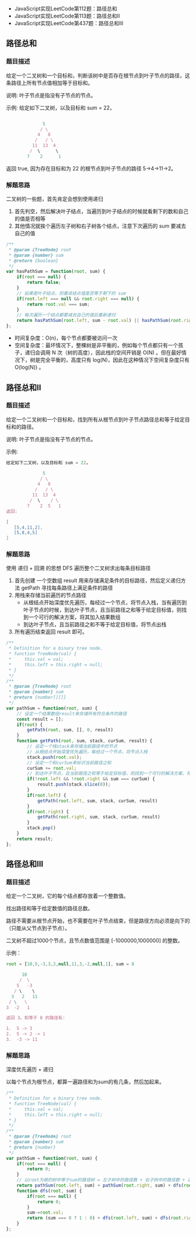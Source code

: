 - JavaScript实现LeetCode第112题：路径总和
- JavaScript实现LeetCode第113题：路径总和II
- JavaScript实现LeetCode第437题：路径总和III

## 路径总和

### 题目描述
给定一个二叉树和一个目标和，判断该树中是否存在根节点到叶子节点的路径，这条路径上所有节点值相加等于目标和。

说明: 叶子节点是指没有子节点的节点。

示例: 
给定如下二叉树，以及目标和 sum = 22，
```js

              5
             / \
            4   8
           /   / \
          11  13  4
         /  \      \
        7    2      1
```
返回 true, 因为存在目标和为 22 的根节点到叶子节点的路径 5->4->11->2。

### 解题思路

二叉树的一些题，首先肯定会想到使用递归
1. 首先判空，然后解决叶子结点，当遍历到叶子结点的时候就看剩下的数和自己的值是否相等
2. 其他情况就挨个遍历左子树和右子树各个结点，注意下次遍历的 sum 要减去自己的值

```js
/**
 * @param {TreeNode} root
 * @param {number} sum
 * @return {boolean}
 */
var hasPathSum = function(root, sum) {
    if(root === null) {
        return false;
    }
    // 如果是叶子结点，则看该结点值是否等于剩下的 sum
    if(root.left === null && root.right === null) {
        return root.val === sum;
    }
    // 每次遍历一个结点都要减去自己的值后重新递归
    return hasPathSum(root.left, sum - root.val) || hasPathSum(root.right, sum - root.val);
};
```
- 时间复杂度：O(n)，每个节点都要被访问一次
- 空间复杂度：最坏情况下，整棵树是非平衡的，例如每个节点都只有一个孩子，递归会调用 N 次（树的高度），因此栈的空间开销是 O(N) 。但在最好情况下，树是完全平衡的，高度只有 log(N)，因此在这种情况下空间复杂度只有O(log(N)) 。

## 路径总和II
### 题目描述
给定一个二叉树和一个目标和，找到所有从根节点到叶子节点路径总和等于给定目标和的路径。

说明: 叶子节点是指没有子节点的节点。

示例:
```js
给定如下二叉树，以及目标和 sum = 22，

              5
             / \
            4   8
           /   / \
          11  13  4
         /  \    / \
        7    2  5   1
返回:

[
   [5,4,11,2],
   [5,8,4,5]
]

```
### 解题思路
使用 递归 + 回溯 的思想 DFS 遍历整个二叉树求出每条目标路径

1. 首先创建 一个空数组 result 用来存储满足条件的目标路径，然后定义递归方法 getPath 寻找每条路径上满足条件的路径
2. 用栈来存储当前遍历的节点路径
    - 从根结点开始深度优先遍历，每经过一个节点，将节点入栈，当有遍历到叶子节点的时候，到达叶子节点，且当前路径之和等于给定目标值，则找到一个可行的解决方案，将其加入结果数组
    - 到达叶子节点，且当前路径之和不等于给定目标值，将节点出栈
3. 所有遍历结束返回 result 即可。

```js
/**
 * Definition for a binary tree node.
 * function TreeNode(val) {
 *     this.val = val;
 *     this.left = this.right = null;
 * }
 */
/**
 * @param {TreeNode} root
 * @param {number} sum
 * @return {number[][]}
 */
var pathSum = function(root, sum) {
    // 设定一个结果数组result来存储所有符合条件的路径
    const result = [];
    if(root) {
        getPath(root, sum, [], 0, result)
    }
    function getPath(root, sum, stack, curSum, result) {
        // 设定一个栈stack来存储当前路径中的节点
        // 从根结点开始深度优先遍历，每经过一个节点，将节点入栈
        stack.push(root.val);
        // 设定一个和curSum来标识当前路径之和
        curSum += root.val;
        // 到达叶子节点，且当前路径之和等于给定目标值，则找到一个可行的解决方案，将其加入结果数组
        if(!root.left && !root.right && sum === curSum) {
            result.push(stack.slice(0));
        }
        if(root.left) {
            getPath(root.left, sum, stack, curSum, result) 
        }
        if(root.right) {
            getPath(root.right, sum, stack, curSum, result) 
        }
        stack.pop()
    }
    return result;
};
```
## 路径总和III
### 题目描述
给定一个二叉树，它的每个结点都存放着一个整数值。

找出路径和等于给定数值的路径总数。

路径不需要从根节点开始，也不需要在叶子节点结束，但是路径方向必须是向下的（只能从父节点到子节点）。

二叉树不超过1000个节点，且节点数值范围是 [-1000000,1000000] 的整数。

示例：
```js
root = [10,5,-3,3,2,null,11,3,-2,null,1], sum = 8

      10
     /  \
    5   -3
   / \    \
  3   2   11
 / \   \
3  -2   1

返回 3。和等于 8 的路径有:

1.  5 -> 3
2.  5 -> 2 -> 1
3.  -3 -> 11
```

### 解题思路
深度优先遍历 + 递归

以每个节点为根节点，都算一遍路径和为sum的有几条，然后加起来。

```js
/**
 * Definition for a binary tree node.
 * function TreeNode(val) {
 *     this.val = val;
 *     this.left = this.right = null;
 * }
 */
/**
 * @param {TreeNode} root
 * @param {number} sum
 * @return {number}
 */
var pathSum = function(root, sum) {
    if(root === null) {
        return 0;
    }
    // 以root为根的树中等于sum的路径树 = 左子树中的路径数 + 右子树中的路径数 + 以root为起点的路径数
    return pathSum(root.left, sum) + pathSum(root.right, sum) + dfs(root, sum);
    function dfs(root, sum) {
        if(root === null) {
            return 0;
        }
        sum-=root.val;
        return (sum === 0 ? 1 : 0) + dfs(root.left, sum) + dfs(root.right, sum);
    }
};
```